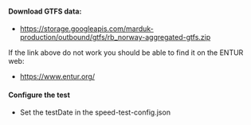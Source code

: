 
#### Download GTFS data:

 - https://storage.googleapis.com/marduk-production/outbound/gtfs/rb_norway-aggregated-gtfs.zip

If the link above do not work you should be able to find it on the ENTUR web:
 
 - https://www.entur.org/

#### Configure the test
 - Set the testDate in the speed-test-config.json
 
